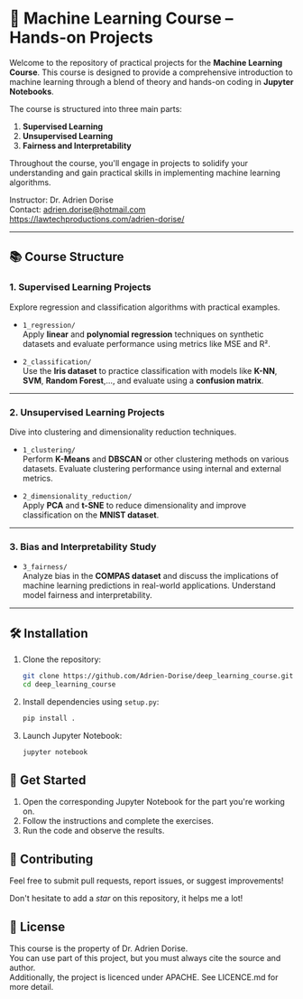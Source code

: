 # 🧠 Machine Learning Course – Hands-on Projects

Welcome to the repository of practical projects for the **Machine Learning Course**. This course is designed to provide a comprehensive introduction to machine learning through a blend of theory and hands-on coding in **Jupyter Notebooks**.

The course is structured into three main parts:
1. **Supervised Learning**
2. **Unsupervised Learning**
3. **Fairness and Interpretability**

Throughout the course, you'll engage in projects to solidify your understanding and gain practical skills in implementing machine learning algorithms.  

Instructor: Dr. Adrien Dorise  
Contact: adrien.dorise@hotmail.com  
https://lawtechproductions.com/adrien-dorise/

---

## 📚 Course Structure

### 1. Supervised Learning Projects
Explore regression and classification algorithms with practical examples.

- `1_regression/`  
  Apply **linear** and **polynomial regression** techniques on synthetic datasets and evaluate performance using metrics like MSE and R².

- `2_classification/`  
  Use the **Iris dataset** to practice classification with models like **K-NN**, **SVM**, **Random Forest**,..., and evaluate using a **confusion matrix**.

---

### 2. Unsupervised Learning Projects
Dive into clustering and dimensionality reduction techniques.

- `1_clustering/`  
  Perform **K-Means** and **DBSCAN** or other clustering methods on various datasets. Evaluate clustering performance using internal and external metrics.

- `2_dimensionality_reduction/`  
  Apply **PCA** and **t-SNE** to reduce dimensionality and improve classification on the **MNIST dataset**.

---

### 3. Bias and Interpretability Study

- `3_fairness/`  
  Analyze bias in the **COMPAS dataset** and discuss the implications of machine learning predictions in real-world applications. Understand model fairness and interpretability.

---

## 🛠 Installation

1. Clone the repository:  
   ```bash
   git clone https://github.com/Adrien-Dorise/deep_learning_course.git
   cd deep_learning_course
   ```  
2. Install dependencies using `setup.py`:  
   ```bash
   pip install .
   ```  
3. Launch Jupyter Notebook:  
   ```bash
   jupyter notebook
   ```  

## 🚀 Get Started

1. Open the corresponding Jupyter Notebook for the part you're working on.  
2. Follow the instructions and complete the exercises.  
3. Run the code and observe the results.  

## 🤝 Contributing

Feel free to submit pull requests, report issues, or suggest improvements!
  
Don't hesitate to add a *star* on this repository, it helps me a lot!

## 📜 License

This course is the property of Dr. Adrien Dorise.    
You can use part of this project, but you must always cite the source and author.   
Additionally, the project is licenced under APACHE. See LICENCE.md for more detail. 
